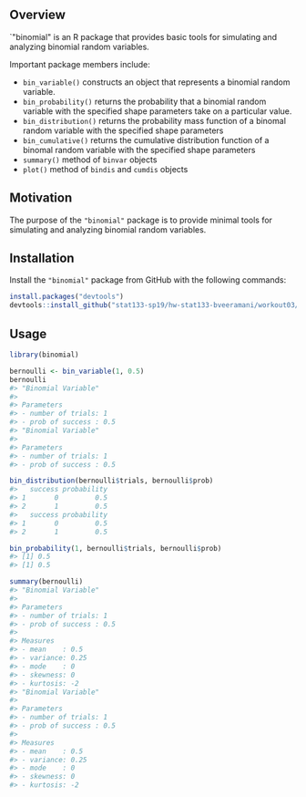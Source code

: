 
Overview
--------

\`"binomial" is an R package that provides basic tools for simulating and analyzing binomial random variables.

Important package members include:

-   `bin_variable()` constructs an object that represents a binomial random variable.
-   `bin_probability()` returns the probability that a binomial random variable with the specified shape parameters take on a particular value.
-   `bin_distribution()` returns the probability mass function of a binomal random variable with the specified shape parameters
-   `bin_cumulative()` returns the cumulative distribution function of a binomal random variable with the specified shape parameters
-   `summary()` method of `binvar` objects
-   `plot()` method of `bindis` and `cumdis` objects

Motivation
----------

The purpose of the `"binomial"` package is to provide minimal tools for simulating and analyzing binomial random variables.

Installation
------------

Install the `"binomial"` package from GitHub with the following commands:

``` r
install.packages("devtools") 
devtools::install_github("stat133-sp19/hw-stat133-bveeramani/workout03/binomial")
```

Usage
-----

``` r
library(binomial)

bernoulli <- bin_variable(1, 0.5)
bernoulli
#> "Binomial Variable" 
#> 
#> Parameters 
#> - number of trials: 1 
#> - prob of success : 0.5
#> "Binomial Variable" 
#>
#> Parameters 
#> - number of trials: 1 
#> - prob of success : 0.5

bin_distribution(bernoulli$trials, bernoulli$prob)
#>   success probability
#> 1       0         0.5
#> 2       1         0.5
#>   success probability
#> 1       0         0.5
#> 2       1         0.5

bin_probability(1, bernoulli$trials, bernoulli$prob)
#> [1] 0.5
#> [1] 0.5

summary(bernoulli)
#> "Binomial Variable" 
#> 
#> Parameters 
#> - number of trials: 1 
#> - prob of success : 0.5 
#> 
#> Measures 
#> - mean    : 0.5 
#> - variance: 0.25 
#> - mode    : 0 
#> - skewness: 0 
#> - kurtosis: -2
#> "Binomial Variable" 
#>
#> Parameters 
#> - number of trials: 1 
#> - prob of success : 0.5 
#>
#> Measures 
#> - mean    : 0.5 
#> - variance: 0.25 
#> - mode    : 0 
#> - skewness: 0 
#> - kurtosis: -2
```
